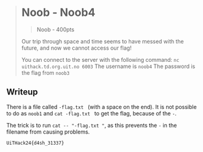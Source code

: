 > # Noob - Noob4
> > Noob - 400pts
>
> Our trip through space and time seems to have messed with the future, and now we cannot access our flag!
>
> You can connect to the server with the following command: `nc uithack.td.org.uit.no 6003`
> The username is `noob4`
> The password is the flag from `noob3`

## Writeup
There is a file called `-flag.txt ` (with a space on the end). It is not possible to do as `noob1` and `cat -flag.txt ` to get the flag, because of the `-`.

The trick is to run `cat -- "-flag.txt "`, as this prevents the `-` in the filename from causing problems.

```
UiTHack24{d4sh_31337}
```